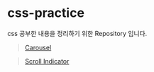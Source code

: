 # css-practice

css 공부한 내용을 정리하기 위한 Repository 입니다.

> [Carousel](https://github.com/apio1130/css-practice/tree/master/carousel)

> [Scroll Indicator](https://github.com/apio1130/css-practice/tree/master/scroll-indicator)
